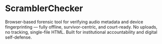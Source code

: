 # ScramblerChecker
Browser-based forensic tool for verifying audio metadata and device fingerprinting — fully offline, survivor-centric, and court-ready. No uploads, no tracking, single-file HTML. Built for institutional accountability and digital self-defense.
